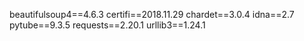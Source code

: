 beautifulsoup4==4.6.3
certifi==2018.11.29
chardet==3.0.4
idna==2.7
pytube==9.3.5
requests==2.20.1
urllib3==1.24.1
